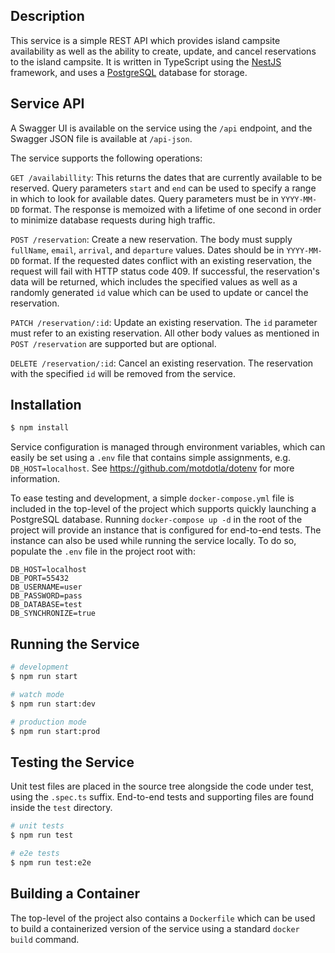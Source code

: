 ## Description

This service is a simple REST API which provides island campsite availability as well as the ability to create, update, and cancel reservations to the island campsite.  It is written in TypeScript using the [NestJS](https://nestjs.com/) framework, and uses a [PostgreSQL](https://www.postgresql.org/) database for storage.

## Service API

A Swagger UI is available on the service using the `/api` endpoint, and the Swagger JSON file is available at `/api-json`.

The service supports the following operations:

`GET /availabillity`: This returns the dates that are currently available to be reserved.  Query parameters `start` and `end` can be used to specify a range in which to look for available dates.  Query parameters must be in `YYYY-MM-DD` format.  The response is memoized with a lifetime of one second in order to minimize database requests during high traffic.

`POST /reservation`: Create a new reservation.  The body must supply `fullName`, `email`, `arrival`, and `departure` values.  Dates should be in `YYYY-MM-DD` format.  If the requested dates conflict with an existing reservation, the request will fail with HTTP status code 409.  If successful, the reservation's data will be returned, which includes the specified values as well as a randomly generated `id` value which can be used to update or cancel the reservation.

`PATCH /reservation/:id`: Update an existing reservation.  The `id` parameter must refer to an existing reservation.  All other body values as mentioned in `POST /reservation` are supported but are optional.

`DELETE /reservation/:id`: Cancel an existing reservation.  The reservation with the specified `id` will be removed from the service.

## Installation

```bash
$ npm install
```

Service configuration is managed through environment variables, which can easily be set using a `.env` file that contains simple assignments, e.g. `DB_HOST=localhost`.  See https://github.com/motdotla/dotenv for more information.

To ease testing and development, a simple `docker-compose.yml` file is included in the top-level of the project which supports quickly launching a PostgreSQL database.  Running `docker-compose up -d` in the root of the project will provide an instance that is configured for end-to-end tests.  The instance can also be used while running the service locally.  To do so, populate the `.env` file in the project root with:

```
DB_HOST=localhost
DB_PORT=55432
DB_USERNAME=user
DB_PASSWORD=pass
DB_DATABASE=test
DB_SYNCHRONIZE=true
```

## Running the Service

```bash
# development
$ npm run start

# watch mode
$ npm run start:dev

# production mode
$ npm run start:prod
```

## Testing the Service
Unit test files are placed in the source tree alongside the code under test, using the `.spec.ts` suffix.  End-to-end tests and supporting files are found inside the `test` directory.

```bash
# unit tests
$ npm run test

# e2e tests
$ npm run test:e2e
```

## Building a Container
The top-level of the project also contains a `Dockerfile` which can be used to build a containerized version of the service using a standard `docker build` command.
